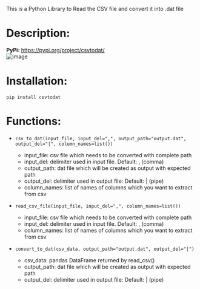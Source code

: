 This is a Python Library to Read the CSV file and convert it into .dat file

# Description: 
**PyPi:** https://pypi.org/project/csvtodat/ <br />
![image](https://user-images.githubusercontent.com/29909977/200530068-5d78646d-cd5c-473f-98ed-7c6c140a0953.png)

# Installation:
``` pip install csvtodat ```

# Functions:
- ``` csv_to_dat(input_file, input_del=",", output_path="output.dat", output_del="|", column_names=list()) ```
    - input_file: csv file which needs to be converted with complete path
    - input_del: delimiter used in input file. Default: , (comma)
    - output_path: dat file which will be created as output with expected path
    - output_del: delimiter used in output file: Default: | (pipe)
    - column_names: list of names of columns which you want to extract from csv

- ``` read_csv_file(input_file, input_del=",", column_names=list()) ```
    - input_file: csv file which needs to be converted with complete path
    - input_del: delimiter used in input file. Default: , (comma)
    - column_names: list of names of columns which you want to extract from csv

- ``` convert_to_dat(csv_data, output_path="output.dat", output_del="|") ```
    - csv_data: pandas DataFrame returned by read_csv()
    - output_path: dat file which will be created as output with expected path
    - output_del: delimiter used in output file: Default: | (pipe)